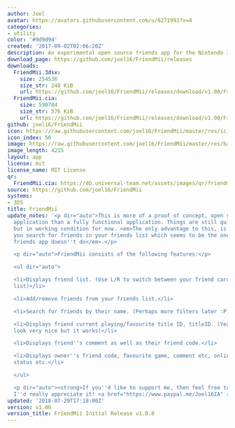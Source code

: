 ```yaml
---
author: Joel
avatar: https://avatars.githubusercontent.com/u/6271991?v=4
categories:
- utility
color: '#9d9d9d'
created: '2017-09-02T02:06:20Z'
description: An experimental open source friends app for the Nintendo 3DS.
download_page: https://github.com/joel16/FriendMii/releases
downloads:
  FriendMii.3dsx:
    size: 254536
    size_str: 248 KiB
    url: https://github.com/joel16/FriendMii/releases/download/v1.00/FriendMii.3dsx
  FriendMii.cia:
    size: 590784
    size_str: 576 KiB
    url: https://github.com/joel16/FriendMii/releases/download/v1.00/FriendMii.cia
github: joel16/FriendMii
icon: https://raw.githubusercontent.com/joel16/FriendMii/master/res/ic_launcher_friendmii.png
icon_index: 50
image: https://raw.githubusercontent.com/joel16/FriendMii/master/res/banner.png
image_length: 4215
layout: app
license: mit
license_name: MIT License
qr:
  FriendMii.cia: https://db.universal-team.net/assets/images/qr/friendmii-cia.png
source: https://github.com/joel16/FriendMii
systems:
- 3DS
title: FriendMii
update_notes: '<p dir="auto">This is more of a proof of concept, open source friend
  application than a fully functional application. Things are still quite limited
  but in working condition for now. <em>The only advantage to this, is that it lets
  you search for friends in your friends list which seems to be the one thing the
  friends app doesn''t do</em>.</p>

  <p dir="auto">FriendMii consists of the following features:</p>

  <ul dir="auto">

  <li>Displays friend list. (Use L/R to switch between your friend card and friends
  list)</li>

  <li>Add/remove friends from your friends list.</li>

  <li>Search for friends by their name. (Perhaps more filters later :P)</li>

  <li>Displays friend current playing/favourite title ID, titleID. (Yeah I know doesn''t
  look very nice but it works)</li>

  <li>Displays friend''s comment as well as their friend code.</li>

  <li>Displays owner''s friend code, favourite game, comment etc, online status, hide
  status etc.</li>

  </ul>

  <p dir="auto"><strong>If you''d like to support me, then feel free to buy me a coffee,
  I''d really appreciate it! <a href="https://www.paypal.me/Joel16IA" rel="nofollow">https://www.paypal.me/Joel16IA</a></strong></p>'
updated: '2018-07-29T17:18:00Z'
version: v1.00
version_title: FriendMii Initial Release v1.0.0
---
```

